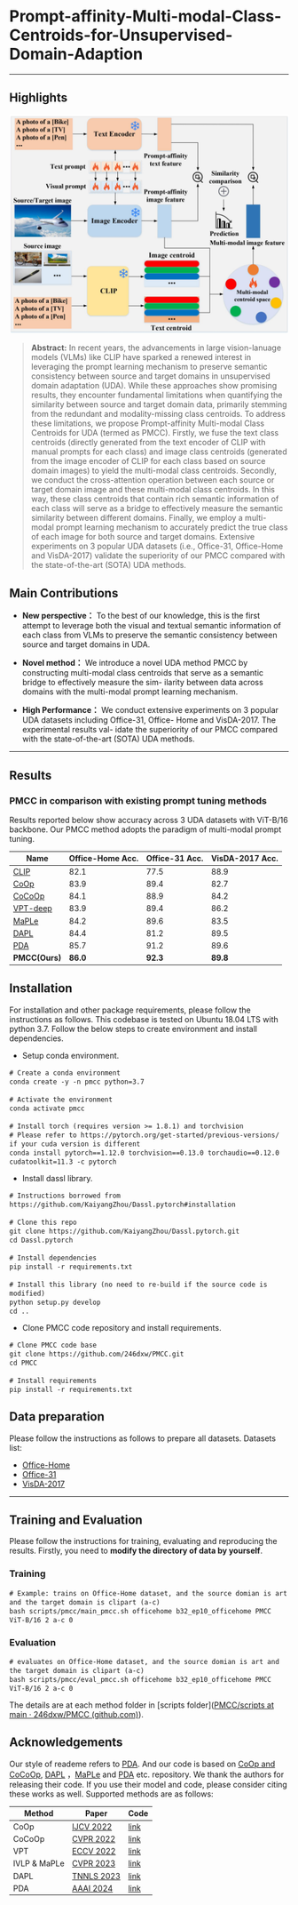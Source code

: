 # Prompt-affinity-Multi-modal-Class-Centroids-for-Unsupervised-Domain-Adaption



------

## Highlights

![Architecture](https://github.com/246dxw/PMCC/blob/main/Architecture.jpg)

> **Abstract:** In recent years, the advancements in large vision-lanuage models (VLMs) like CLIP have sparked a renewed interest in leveraging the prompt learning mechanism to preserve semantic consistency between source and target domains in unsupervised domain adaptation (UDA). While these approaches show promising results, they encounter fundamental limitations when quantifying the similarity between source and target domain data, primarily stemming from the redundant and modality-missing class centroids. To address these limitations, we propose Prompt-affinity Multi-modal Class Centroids for UDA (termed as PMCC). Firstly, we fuse the text class centroids (directly generated from the text encoder of CLIP with manual prompts for each class) and image class centroids (generated from the image encoder of CLIP for each class based on source domain images) to yield the multi-modal class centroids. Secondly, we conduct the cross-attention operation between each source or target domain image and these multi-modal class centroids. In this way, these class centroids that contain rich semantic information of each class will serve as a bridge to effectively measure the semantic similarity between different domains. Finally, we employ a multi-modal prompt learning mechanism to accurately predict the true class of each image for both source and target domains. Extensive experiments on 3 popular UDA datasets (i.e., Office-31, Office-Home and VisDA-2017) validate the superiority of our PMCC compared with the state-of-the-art (SOTA) UDA methods. 

## Main Contributions



- **New perspective：** To the best of our knowledge, this is the first attempt to leverage both the visual and textual semantic information of each class from VLMs to preserve the semantic consistency between source and target domains in UDA.

- **Novel method：** We introduce a novel UDA method
  PMCC by constructing multi-modal class centroids that
  serve as a semantic bridge to effectively measure the sim-
  ilarity between data across domains with the multi-modal
  prompt learning mechanism.

- **High Performance：** We conduct extensive experiments
  on 3 popular UDA datasets including Office-31, Office-
  Home and VisDA-2017. The experimental results val-
  idate the superiority of our PMCC compared with the
  state-of-the-art (SOTA) UDA methods.

------

## Results



### PMCC in comparison with existing prompt tuning methods



Results reported below show accuracy across 3 UDA datasets with ViT-B/16 backbone. Our PMCC method adopts the paradigm of multi-modal prompt tuning.

| Name                                         | Office-Home Acc. | Office-31 Acc. | VisDA-2017 Acc. |
| -------------------------------------------- | ---------------- | -------------- | --------------- |
| [CLIP](https://arxiv.org/abs/2103.00020)     | 82.1             | 77.5           | 88.9            |
| [CoOp](https://arxiv.org/abs/2109.01134)     | 83.9             | 89.4           | 82.7            |
| [CoCoOp](https://arxiv.org/abs/2203.05557)   | 84.1             | 88.9           | 84.2            |
| [VPT-deep](https://arxiv.org/abs/2203.17274) | 83.9             | 89.4           | 86.2            |
| [MaPLe](https://arxiv.org/abs/2210.03117)    | 84.2             | 89.6           | 83.5            |
| [DAPL](https://arxiv.org/abs/2202.06687)     | 84.4             | 81.2           | 89.5            |
| [PDA](https://arxiv.org/abs/2312.09553)      | 85.7             | 91.2           | 89.6            |
| **PMCC(Ours)**                               | **86.0**         | **92.3**       | **89.8**        |

## Installation



For installation and other package requirements, please follow the instructions as follows. This codebase is tested on Ubuntu 18.04 LTS with python 3.7. Follow the below steps to create environment and install dependencies.

- Setup conda environment.

```
# Create a conda environment
conda create -y -n pmcc python=3.7

# Activate the environment
conda activate pmcc

# Install torch (requires version >= 1.8.1) and torchvision
# Please refer to https://pytorch.org/get-started/previous-versions/ if your cuda version is different
conda install pytorch==1.12.0 torchvision==0.13.0 torchaudio==0.12.0 cudatoolkit=11.3 -c pytorch
```



- Install dassl library.

```
# Instructions borrowed from https://github.com/KaiyangZhou/Dassl.pytorch#installation

# Clone this repo
git clone https://github.com/KaiyangZhou/Dassl.pytorch.git
cd Dassl.pytorch

# Install dependencies
pip install -r requirements.txt

# Install this library (no need to re-build if the source code is modified)
python setup.py develop
cd ..
```



- Clone PMCC code repository and install requirements.

```
# Clone PMCC code base
git clone https://github.com/246dxw/PMCC.git
cd PMCC

# Install requirements
pip install -r requirements.txt
```



## Data preparation



Please follow the instructions as follows to prepare all datasets. Datasets list:

- [Office-Home](https://drive.google.com/file/d/0B81rNlvomiwed0V1YUxQdC1uOTg/view?pli=1&resourcekey=0-2SNWq0CDAuWOBRRBL7ZZsw)
- [Office-31](https://faculty.cc.gatech.edu/~judy/domainadapt/#datasets_code)
- [VisDA-2017](http://ai.bu.edu/visda-2017/#download)

------

## Training and Evaluation

Please follow the instructions for training, evaluating and reproducing the results. Firstly, you need to **modify the directory of data by yourself**.

### Training



```
# Example: trains on Office-Home dataset, and the source domian is art and the target domain is clipart (a-c)
bash scripts/pmcc/main_pmcc.sh officehome b32_ep10_officehome PMCC ViT-B/16 2 a-c 0
```



### Evaluation



```
# evaluates on Office-Home dataset, and the source domian is art and the target domain is clipart (a-c)
bash scripts/pmcc/eval_pmcc.sh officehome b32_ep10_officehome PMCC ViT-B/16 2 a-c 0
```



The details are at each method folder in [scripts folder]([PMCC/scripts at main · 246dxw/PMCC (github.com)](https://github.com/246dxw/PMCC/tree/main/scripts)).



## Acknowledgements



Our style of reademe refers to [PDA](https://github.com/BaiShuanghao/Prompt-based-Distribution-Alignment). And our code is based on [CoOp and CoCoOp](https://github.com/KaiyangZhou/CoOp), [DAPL](https://github.com/LeapLabTHU/DAPrompt/tree/main) ，[MaPLe](https://github.com/muzairkhattak/multimodal-prompt-learning)  and [PDA](https://github.com/BaiShuanghao/Prompt-based-Distribution-Alignment) etc. repository. We thank the authors for releasing their code. If you use their model and code, please consider citing these works as well. Supported methods are as follows:

| Method       | Paper                                          | Code                                                         |
| ------------ | ---------------------------------------------- | ------------------------------------------------------------ |
| CoOp         | [IJCV 2022](https://arxiv.org/abs/2109.01134)  | [link](https://github.com/KaiyangZhou/CoOp)                  |
| CoCoOp       | [CVPR 2022](https://arxiv.org/abs/2203.05557)  | [link](https://github.com/KaiyangZhou/CoOp)                  |
| VPT          | [ECCV 2022](https://arxiv.org/abs/2203.17274)  | [link](https://github.com/KMnP/vpt)                          |
| IVLP & MaPLe | [CVPR 2023](https://arxiv.org/abs/2210.03117)  | [link](https://github.com/muzairkhattak/multimodal-prompt-learning) |
| DAPL         | [TNNLS 2023](https://arxiv.org/abs/2202.06687) | [link](https://github.com/LeapLabTHU/DAPrompt)               |
| PDA          | [AAAI 2024](https://arxiv.org/abs/2312.09553)  | [link](https://github.com/BaiShuanghao/Prompt-based-Distribution-Alignment) |

